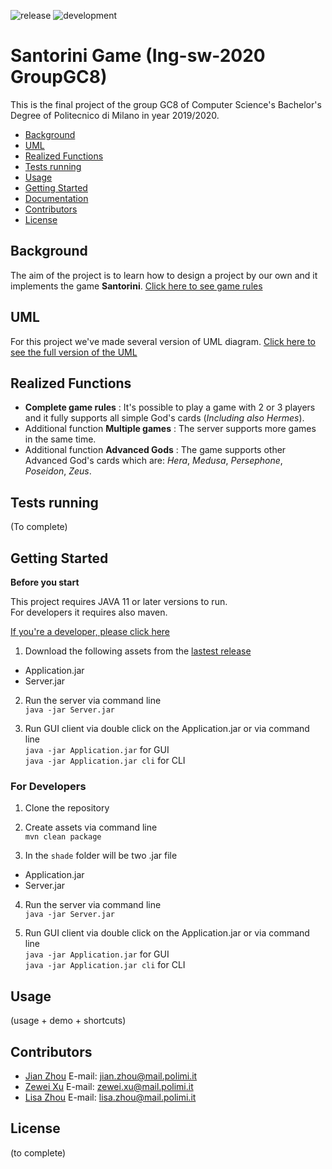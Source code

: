 ![release](https://github.com/zhou0998/ing-sw-2020-Zhou-Zhou-Xu/workflows/release/badge.svg) ![development](https://github.com/zhou0998/ing-sw-2020-Zhou-Zhou-Xu/workflows/development/badge.svg)

# Santorini Game (Ing-sw-2020 GroupGC8)

This is the final project of the group GC8 of Computer Science's Bachelor's Degree of Politecnico di Milano in year 2019/2020.

- [Background](#Background)
- [UML](#UML)
- [Realized Functions](#Realized-functions)
- [Tests running](#Tests-running)
- [Usage](#Usage)
- [Getting Started](#Getting-Started)
- [Documentation](https://zhou0998.github.io/ing-sw-2020-Zhou-Zhou-Xu/)
- [Contributors](#Contributors)
- [License](#License)

## Background

The aim of the project is to learn how to design a project by our own and it implements the game **Santorini**.
  [Click here to see game rules](/example/santorini_rules_en.pdf)


## UML

For this project we've made several version of UML diagram.
  [Click here to see the full version of the UML](/UML)

## Realized Functions
  - **Complete game rules** : It's possible to play a game with 2 or 3 players and it fully supports all simple God's cards (*Including also Hermes*).
  - Additional function **Multiple games** : The server supports more games in the same time.
  - Additional function **Advanced Gods** : The game supports other Advanced God's cards which are: *Hera*, *Medusa*, *Persephone*, *Poseidon*, *Zeus*.


## Tests running

(To complete)

## Getting Started

**Before you start**

This project requires JAVA 11 or later versions to run.  
For developers it requires also maven.


[If you're a developer, please click here](#For-Developers)

1. Download the following assets from the [lastest release](https://github.com/zhou0998/ing-sw-2020-Zhou-Zhou-Xu/releases)

- Application.jar
- Server.jar

2. Run the server via command line  
   `java -jar Server.jar`

3. Run GUI client via double click on the Application.jar or via command line  
   `java -jar Application.jar` for GUI  
   `java -jar Application.jar cli` for CLI


### For Developers

1. Clone the repository  

2. Create assets via command line  
   `mvn clean package`

3. In the `shade` folder will be two .jar file

- Application.jar
- Server.jar

4. Run the server via command line  
   `java -jar Server.jar`

5. Run GUI client via double click on the Application.jar or via command line  
   `java -jar Application.jar` for GUI  
   `java -jar Application.jar cli` for CLI



## Usage




(usage + demo + shortcuts)

## Contributors

  - [Jian Zhou](https://github.com/zhou0998 "Jian's GitHub profile")
    E-mail: jian.zhou@mail.polimi.it
  - [Zewei Xu](https://github.com/xuzewei28 "Zewei's GitHub profile")
    E-mail: zewei.xu@mail.polimi.it
  - [Lisa Zhou](https://github.com/LilySana "Lisa's GitHub profile")
    E-mail: lisa.zhou@mail.polimi.it



## License

(to complete)
